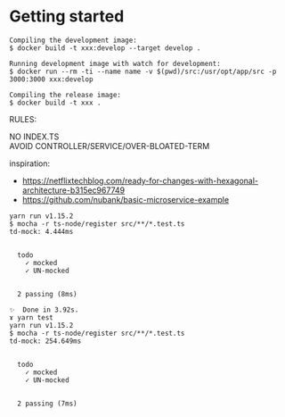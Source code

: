 # Getting started

```
Compiling the development image:  
$ docker build -t xxx:develop --target develop .

Running development image with watch for development:  
$ docker run --rm -ti --name name -v $(pwd)/src:/usr/opt/app/src -p 3000:3000 xxx:develop

Compiling the release image:  
$ docker build -t xxx .
```

RULES:

NO INDEX.TS  
AVOID CONTROLLER/SERVICE/OVER-BLOATED-TERM  

inspiration:
* https://netflixtechblog.com/ready-for-changes-with-hexagonal-architecture-b315ec967749
* https://github.com/nubank/basic-microservice-example


```
yarn run v1.15.2
$ mocha -r ts-node/register src/**/*.test.ts
td-mock: 4.444ms


  todo
    ✓ mocked
    ✓ UN-mocked


  2 passing (8ms)

✨  Done in 3.92s.
ɤ yarn test
yarn run v1.15.2
$ mocha -r ts-node/register src/**/*.test.ts
td-mock: 254.649ms


  todo
    ✓ mocked
    ✓ UN-mocked


  2 passing (7ms)
```
